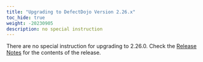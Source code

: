 ```yaml
---
title: "Upgrading to DefectDojo Version 2.26.x"
toc_hide: true
weight: -20230905
description: no special instruction
---
```

There are no special instruction for upgrading to 2.26.0. Check the [Release Notes](https://github.com/DefectDojo/django-DefectDojo/releases/tag/2.26.0) for the contents of the release.
